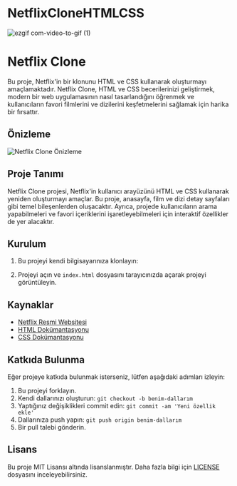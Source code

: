 # NetflixCloneHTMLCSS


![ezgif com-video-to-gif (1)](https://github.com/fhasancelik/NetflixUIDesignWithHTML-CSS/assets/123208180/9b9169f9-adad-451c-9086-a757999aac34)

# Netflix Clone

Bu proje, Netflix'in bir klonunu HTML ve CSS kullanarak oluşturmayı amaçlamaktadır. Netflix Clone, HTML ve CSS becerilerinizi geliştirmek, modern bir web uygulamasının nasıl tasarlandığını öğrenmek ve kullanıcıların favori filmlerini ve dizilerini keşfetmelerini sağlamak için harika bir fırsattır.

## Önizleme

![Netflix Clone Önizleme](screenshot.png)

## Proje Tanımı

Netflix Clone projesi, Netflix'in kullanıcı arayüzünü HTML ve CSS kullanarak yeniden oluşturmayı amaçlar. Bu proje, anasayfa, film ve dizi detay sayfaları gibi temel bileşenlerden oluşacaktır. Ayrıca, projede kullanıcıların arama yapabilmeleri ve favori içeriklerini işaretleyebilmeleri için interaktif özellikler de yer alacaktır.

## Kurulum

1. Bu projeyi kendi bilgisayarınıza klonlayın:


2. Projeyi açın ve `index.html` dosyasını tarayıcınızda açarak projeyi görüntüleyin.

## Kaynaklar

- [Netflix Resmi Websitesi](https://www.netflix.com/)
- [HTML Dokümantasyonu](https://developer.mozilla.org/en-US/docs/Web/HTML)
- [CSS Dokümantasyonu](https://developer.mozilla.org/en-US/docs/Web/CSS)

## Katkıda Bulunma

Eğer projeye katkıda bulunmak isterseniz, lütfen aşağıdaki adımları izleyin:

1. Bu projeyi forklayın.
2. Kendi dallarınızı oluşturun: `git checkout -b benim-dallarım`
3. Yaptığınız değişiklikleri commit edin: `git commit -am 'Yeni özellik ekle'`
4. Dallarınıza push yapın: `git push origin benim-dallarım`
5. Bir pull talebi gönderin.

## Lisans

Bu proje MIT Lisansı altında lisanslanmıştır. Daha fazla bilgi için [LICENSE](LICENSE) dosyasını inceleyebilirsiniz.



